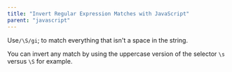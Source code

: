 ```yaml
---
title: "Invert Regular Expression Matches with JavaScript"
parent: "javascript"
---
```


Use`/\S/gi`; to match everything that isn't a space in the string.

You can invert any match by using the uppercase version of the selector `\s` versus `\S` for example.

